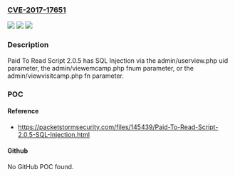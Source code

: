### [CVE-2017-17651](https://cve.mitre.org/cgi-bin/cvename.cgi?name=CVE-2017-17651)
![](https://img.shields.io/static/v1?label=Product&message=n%2Fa&color=blue)
![](https://img.shields.io/static/v1?label=Version&message=n%2Fa&color=blue)
![](https://img.shields.io/static/v1?label=Vulnerability&message=n%2Fa&color=brighgreen)

### Description

Paid To Read Script 2.0.5 has SQL Injection via the admin/userview.php uid parameter, the admin/viewemcamp.php fnum parameter, or the admin/viewvisitcamp.php fn parameter.

### POC

#### Reference
- https://packetstormsecurity.com/files/145439/Paid-To-Read-Script-2.0.5-SQL-Injection.html

#### Github
No GitHub POC found.

